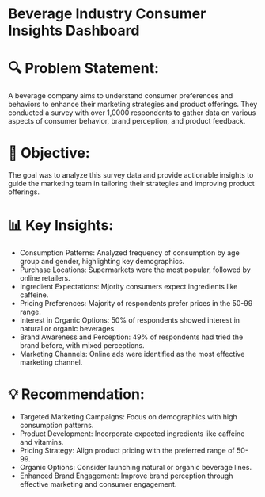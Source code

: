 # Beverage Industry Consumer Insights Dashboard
#

# 🔍 Problem Statement:
A beverage company aims to understand consumer preferences and behaviors to enhance their marketing strategies and product offerings. They conducted a survey with over 1,0000 respondents to gather data on various aspects of consumer behavior, brand perception, and product feedback.

# 🎯 Objective:
The goal was to analyze this survey data and provide actionable insights to guide the marketing team in tailoring their strategies and improving product offerings.

# 📊 Key Insights:
- Consumption Patterns: Analyzed frequency of consumption by age group and gender, highlighting key demographics.
- Purchase Locations: Supermarkets were the most popular, followed by online retailers.
- Ingredient Expectations: Mjority consumers expect ingredients like caffeine.
- Pricing Preferences: Majority of respondents prefer prices in the 50-99 range.
- Interest in Organic Options: 50% of respondents showed interest in natural or organic beverages.
- Brand Awareness and Perception: 49% of respondents had tried the brand before, with mixed perceptions.
- Marketing Channels: Online ads were identified as the most effective marketing channel.

# 💡 **Recommendation**:
- Targeted Marketing Campaigns: Focus on demographics with high consumption patterns.
- Product Development: Incorporate expected ingredients like caffeine and vitamins.
- Pricing Strategy: Align product pricing with the preferred range of 50-99.
- Organic Options: Consider launching natural or organic beverage lines.
- Enhanced Brand Engagement: Improve brand perception through effective marketing and consumer engagement.
